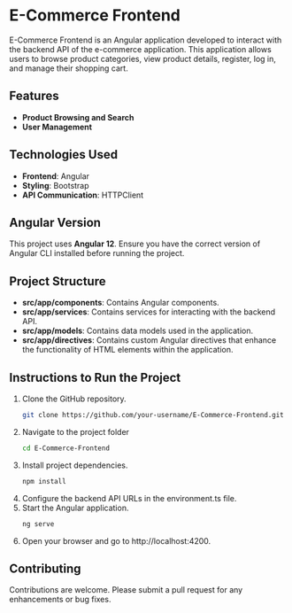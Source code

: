 # E-Commerce Frontend

E-Commerce Frontend is an Angular application developed to interact with the backend API of the e-commerce application. This application allows users to browse product categories, view product details, register, log in, and manage their shopping cart.

## Features

- **Product Browsing and Search**
- **User Management**

## Technologies Used

- **Frontend**: Angular
- **Styling**: Bootstrap
- **API Communication**: HTTPClient

## Angular Version

This project uses **Angular 12**. Ensure you have the correct version of Angular CLI installed before running the project.

## Project Structure


- **src/app/components**: Contains Angular components.
- **src/app/services**: Contains services for interacting with the backend API.
- **src/app/models**: Contains data models used in the application.
- **src/app/directives**: Contains custom Angular directives that enhance the functionality of HTML elements within the application.

## Instructions to Run the Project

1. Clone the GitHub repository.
   ```bash
   git clone https://github.com/your-username/E-Commerce-Frontend.git

2. Navigate to the project folder
   ```bash
   cd E-Commerce-Frontend

3. Install project dependencies.
   ```bash
   npm install

4. Configure the backend API URLs in the environment.ts file.
5. Start the Angular application.
    ```bash
   ng serve

6. Open your browser and go to http://localhost:4200.

## Contributing
Contributions are welcome. Please submit a pull request for any enhancements or bug fixes.
   

